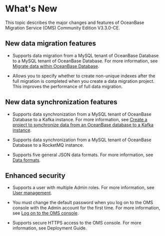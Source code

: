 # What's New

This topic describes the major changes and features of OceanBase Migration Service (OMS) Community Edition V3.3.0-CE. 

## New data migration features

* Supports data migration from a MySQL tenant of OceanBase Database to a MySQL tenant of OceanBase Database. For more information, see [Migrate data within OceanBase Database](5.user-guide/5.data-migration-1/5.migration-solution/9.migrate-data-from-an-oceanbase-database-to-an-oceanbase-database.md).

* Allows you to specify whether to create non-unique indexes after the full migration is completed when you create a data migration project. This improves the performance of full data migration.

## New data synchronization features

* Supports data synchronization from a MySQL tenant of OceanBase Database to a Kafka instance. For more information, see [Create a project to synchronize data from an OceanBase database to a Kafka instance](/en-US/5.user-guide/6.data-synchronization-1/3.create-a-synchronization-channel/1.create-a-data-synchronization-link-from-oceanbase-to-the-on-premises.md).
  
* Supports data synchronization from a MySQL tenant of OceanBase Database to a RocketMQ instance. 
  
* Supports five general JSON data formats. For more information, see [Data formats](/en-US/5.user-guide/6.data-synchronization-1/2.data-format-description.md).

## Enhanced security

* Supports a user with multiple Admin roles. For more information, see [User management](/en-US/5.user-guide/7.system-management/1.user-management.md).

* You must change the default password when you log on to the OMS console with the Admin account for the first time. For more information, see [Log on to the OMS console](/en-US/5.user-guide/1.management-console/1.data-overview.md).

* Supports secure HTTPS access to the OMS console. For more information, see Deployment Guide.

